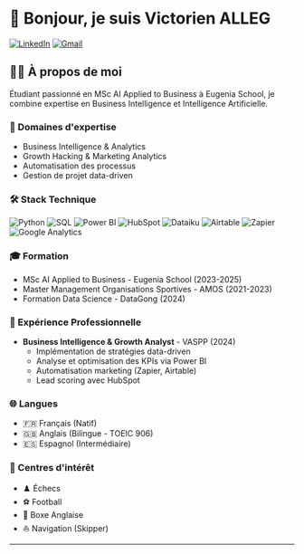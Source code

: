 # 👋 Bonjour, je suis Victorien ALLEG

[![LinkedIn](https://img.shields.io/badge/LinkedIn-0077B5?style=for-the-badge&logo=linkedin&logoColor=white)](https://www.linkedin.com/in/victorien-alleg/)
[![Gmail](https://img.shields.io/badge/Gmail-D14836?style=for-the-badge&logo=gmail&logoColor=white)](mailto:victorienalleg@gmail.com)

## 👨‍💻 À propos de moi

Étudiant passionné en MSc AI Applied to Business à Eugenia School, je combine expertise en Business Intelligence et Intelligence Artificielle.

### 🎯 Domaines d'expertise
- Business Intelligence & Analytics
- Growth Hacking & Marketing Analytics
- Automatisation des processus
- Gestion de projet data-driven

### 🛠️ Stack Technique
![Python](https://img.shields.io/badge/Python-3776AB?style=flat-square&logo=python&logoColor=white)
![SQL](https://img.shields.io/badge/SQL-4479A1?style=flat-square&logo=postgresql&logoColor=white)
![Power BI](https://img.shields.io/badge/Power_BI-F2C811?style=flat-square&logo=powerbi&logoColor=black)
![HubSpot](https://img.shields.io/badge/HubSpot-FF7A59?style=flat-square&logo=hubspot&logoColor=white)
![Dataiku](https://img.shields.io/badge/Dataiku-2AB1AC?style=flat-square&logo=dataiku&logoColor=white)
![Airtable](https://img.shields.io/badge/Airtable-18BFFF?style=flat-square&logo=airtable&logoColor=white)
![Zapier](https://img.shields.io/badge/Zapier-FF4F00?style=flat-square&logo=zapier&logoColor=white)
![Google Analytics](https://img.shields.io/badge/Google_Analytics-E37400?style=flat-square&logo=google-analytics&logoColor=white)

### 🎓 Formation
- MSc AI Applied to Business - Eugenia School (2023-2025)
- Master Management Organisations Sportives - AMOS (2021-2023)
- Formation Data Science - DataGong (2024)

### 💼 Expérience Professionnelle
- **Business Intelligence & Growth Analyst** - VASPP (2024)
  - Implémentation de stratégies data-driven
  - Analyse et optimisation des KPIs via Power BI
  - Automatisation marketing (Zapier, Airtable)
  - Lead scoring avec HubSpot

### 🌐 Langues
- 🇫🇷 Français (Natif)
- 🇬🇧 Anglais (Bilingue - TOEIC 906)
- 🇪🇸 Espagnol (Intermédiaire)

### 🎯 Centres d'intérêt
- ♟️ Échecs
- ⚽ Football
- 🥊 Boxe Anglaise
- ⛵ Navigation (Skipper)

---

